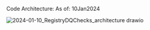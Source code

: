 Code Architecture:
  As of: 10Jan2024



![2024-01-10_RegistryDQChecks_architecture drawio](https://github.com/skreider-ce/RegistryDQChecks/assets/153545676/6574053a-2478-4836-bf95-4b3bdfe9201b)

